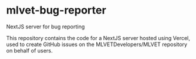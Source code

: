 # mlvet-bug-reporter
NextJS server for bug reporting

This repository contains the code for a NextJS server hosted using Vercel, used to create GitHub issues on the MLVETDevelopers/MLVET repository on behalf of users.
